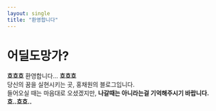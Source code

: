 ```yaml
---
layout: single
title: "환영합니다"
---
```


# 어딜도망가?

**흐흐흐** 환영합니다... **흐흐흐**  
당신의 꿈을 실현시키는 곳, 홍채원의 블로그입니다.  
들어오실 때는 마음대로 오셨겠지만, **나갈때는 아니라는걸 기억해주시기 바랍니다.**  
**흐..흐흐..**

